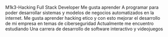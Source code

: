 M1k3-Hacking Full Stack Developer
Me gusta aprender A programar para poder desarrollar sistemas y modelos de negocios automatizados en la internet.
Me gusta aprender hacking etico y con esto mejorar el desarrollo de mi empresa en temas de ciberseguridad
Actualmente me encuentro estudiando Una carrera de desarrollo de software interactivo y videojuegos
